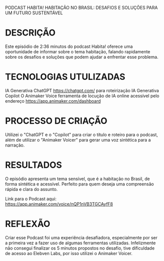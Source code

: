 PODCAST HABITA! HABITAÇÃO NO BRASIL: DESAFIOS E SOLUÇÕES PARA UM FUTURO SUSTENTÁVEL

# DESCRIÇÃO
Este episódio de 2:36 minutos do podcast Habita! oferece uma oportunidade de informar sobre o tema habitação, falando rapidamente sobre os desafios e soluções que podem ajudar a enfrentar esse problema.

# TECNOLOGIAS UTULIZADAS
IA Generativa ChatGPT https://chatgpt.com/ para roteirização
IA Generativa Copilot
O Animaker Voice ferramenta de locução de IA online acessível pelo endereço https://app.animaker.com/dashboard

# PROCESSO DE CRIAÇÃO
Utilizei o "ChatGPT  e o "Copilot" para criar o título e roteiro para o podcast, além de utilizar o "Animaker Voicer" para gerar uma voz sintética para a narração.

# RESULTADOS
O episódio apresenta um tema sensível, que é a habitação no Brasil, de forma sintética e acessível. Perfeito para quem deseja uma compreensão rápida e clara do assunto.

Link para o Podcast aqui: https://app.animaker.com/voice/nQP1nVB3TGCAyfF8


# REFLEXÃO
Criar esse Podcast foi uma experiência desafiadora, especialmente por ser a primeira vez a fazer uso 
de algumas ferramentas utilizadas. Infelizmente não consegui finalizar os 5 minutos propostos no desafio, tive dificuldade
de acesso ao Elebven Labs, por isso utilizei o Animaker Voicer.


